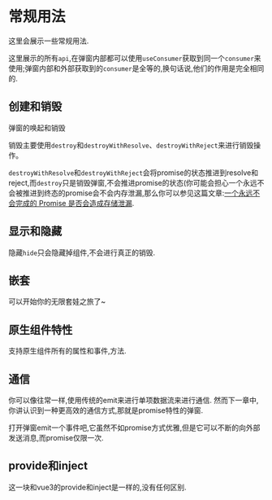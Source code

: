 # 常规用法

这里会展示一些常规用法.

这里展示的所有`api`,在弹窗内部都可以使用`useConsumer`获取到同一个`consumer`来使用;弹窗内部和外部获取到的`consumer`是全等的,换句话说,他们的作用是完全相同的.

## 创建和销毁

弹窗的唤起和销毁

销毁主要使用`destroy`和`destroyWithResolve`、`destroyWithReject`来进行销毁操作。

`destroyWithResolve`和`destroyWithReject`会将promise的状态推进到resolve和reject,而`destroy`只是销毁弹窗,不会推进promise的状态(你可能会担心一个永远不会被推进到终态的promise会不会内存泄漏,那么你可以参见这篇文章:[一个永远不会完成的 Promise 是否会造成存储泄漏](https://juejin.cn/post/7419297143788470282?searchId=20250502235657363591F19D1773229FA7).

<demo vue="../components/base.vue"></demo>

## 显示和隐藏

隐藏`hide`只会隐藏掉组件,不会进行真正的销毁.

<demo vue="../components/showhide.vue"></demo>

## 嵌套

可以开始你的无限套娃之旅了~

<demo vue="../components/nested.vue"></demo>

## 原生组件特性

支持原生组件所有的属性和事件,方法.

<demo vue="../components/native-attributes.vue"></demo>

## 通信

你可以像往常一样,使用传统的emit来进行单项数据流来进行通信.
然而下一章中,你讲认识到一种更高效的通信方式,那就是promise特性的弹窗.

打开弹窗emit一个事件吧,它虽然不如promise方式优雅,但是它可以不断的向外部发送消息,而promise仅限一次.
<demo vue="../components/communication.vue"></demo>

## provide和inject

这一块和vue3的provide和inject是一样的,没有任何区别.
